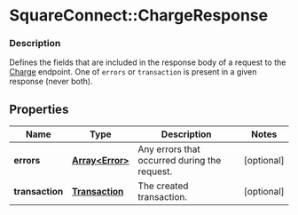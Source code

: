 # SquareConnect::ChargeResponse

### Description

Defines the fields that are included in the response body of a request to the [Charge](#endpoint-charge) endpoint.  One of `errors` or `transaction` is present in a given response (never both).

## Properties
Name | Type | Description | Notes
------------ | ------------- | ------------- | -------------
**errors** | [**Array&lt;Error&gt;**](Error.md) | Any errors that occurred during the request. | [optional] 
**transaction** | [**Transaction**](Transaction.md) | The created transaction. | [optional] 


